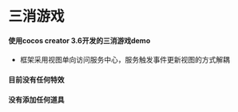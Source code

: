 # 三消游戏
#### 使用cocos creator 3.6开发的三消游戏demo
- 框架采用视图单向访问服务中心，服务触发事件更新视图的方式解耦
#### 目前没有任何特效
#### 没有添加任何道具
